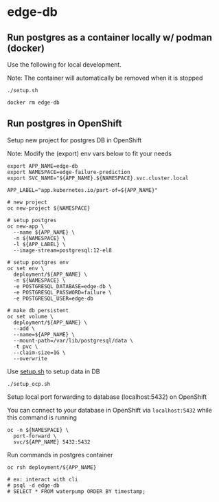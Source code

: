 # edge-db

## Run postgres as a container locally w/ podman (docker)

Use the following for local development.

Note: The container will automatically be removed when it is stopped

```
./setup.sh
```

```
docker rm edge-db
```

## Run postgres in OpenShift

Setup new project for postgres DB in OpenShift

Note: Modify the (export) env vars below to fit your needs

```
export APP_NAME=edge-db
export NAMESPACE=edge-failure-prediction
export SVC_NAME="${APP_NAME}.${NAMESPACE}.svc.cluster.local

APP_LABEL="app.kubernetes.io/part-of=${APP_NAME}"

# new project
oc new-project ${NAMESPACE}
```

```
# setup postgres
oc new-app \
  --name ${APP_NAME} \
  -n ${NAMESPACE} \
  -l ${APP_LABEL} \
  --image-stream=postgresql:12-el8

# setup postgres env
oc set env \
  deployment/${APP_NAME} \
  -n ${NAMESPACE} \
  -e POSTGRESQL_DATABASE=edge-db \
  -e POSTGRESQL_PASSWORD=failure \
  -e POSTGRESQL_USER=edge-db

# make db persistent
oc set volume \
  deployment/${APP_NAME} \
  --add \
  --name=${APP_NAME} \
  --mount-path=/var/lib/postgresql/data \
  -t pvc \
  --claim-size=1G \
  --overwrite
```

Use [setup.sh](setup.sh) to setup data in DB

```
./setup_ocp.sh
```

Setup local port forwarding to database (localhost:5432) on OpenShift

You can connect to your database in OpenShift via `localhost:5432` while this command is running

```
oc -n ${NAMESPACE} \
  port-forward \
  svc/${APP_NAME} 5432:5432
```

Run commands in postgres container

```
oc rsh deployment/${APP_NAME}

# ex: interact with cli
# psql -d edge-db
# SELECT * FROM waterpump ORDER BY timestamp;
```
